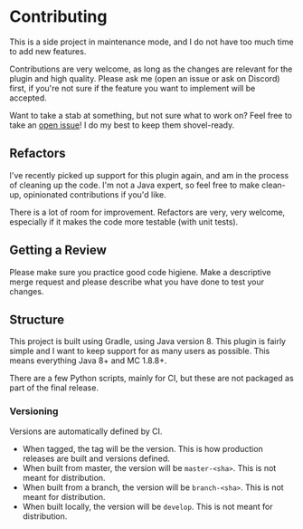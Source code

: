 # Contributing

This is a side project in maintenance mode, and I do not have too much time to add new features.

Contributions are very welcome, as long as the changes are relevant for the plugin and high quality. Please ask me (open an issue or ask on Discord) first, if you're not sure if the feature you want to implement will be accepted.

Want to take a stab at something, but not sure what to work on? Feel free to take an [open issue](https://gitlab.com/nichogx/DiscordRoleSync/-/issues)! I do my best to keep them shovel-ready.

## Refactors

I've recently picked up support for this plugin again, and am in the process of cleaning up the code. I'm not a Java expert, so feel free to make clean-up, opinionated contributions if you'd like.

There is a lot of room for improvement. Refactors are very, very welcome, especially if it makes the code more testable (with unit tests).

## Getting a Review

Please make sure you practice good code higiene. Make a descriptive merge request and please describe what you have done to test your changes.

## Structure

This project is built using Gradle, using Java version 8. This plugin is fairly simple and I want to keep support for as many users as possible. This means everything Java 8+ and MC 1.8.8+.

There are a few Python scripts, mainly for CI, but these are not packaged as part of the final release.

### Versioning

Versions are automatically defined by CI.

- When tagged, the tag will be the version. This is how production releases are built and versions defined.
- When built from master, the version will be `master-<sha>`. This is not meant for distribution.
- When built from a branch, the version will be `branch-<sha>`. This is not meant for distribution.
- When built locally, the version will be `develop`. This is not meant for distribution.